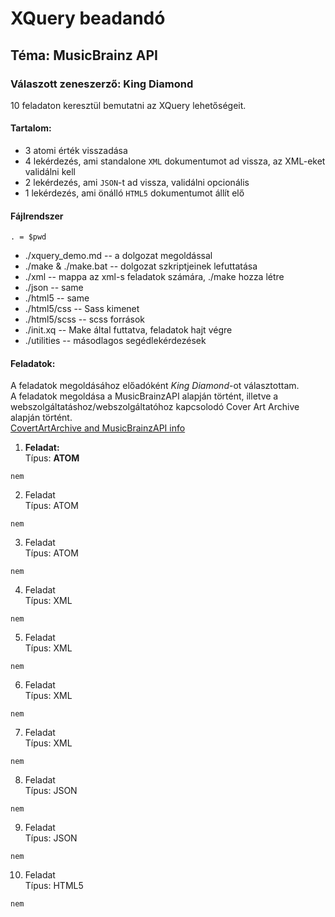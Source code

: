 # XQuery beadandó
## Téma: **MusicBrainz API**
### Válaszott zeneszerző:  **King Diamond**

10 feladaton keresztül bemutatni az XQuery lehetőségeit.  
#### Tartalom:   
* 3 atomi érték visszadása
* 4 lekérdezés, ami standalone `XML` dokumentumot ad vissza, az XML-eket validálni kell
* 2 lekérdezés, ami `JSON`-t ad vissza, validálni opcionális
* 1 lekérdezés, ami önálló `HTML5` dokumentumot állít elő

#### Fájlrendszer  
`. = $pwd`   
* ./xquery_demo.md -- a dolgozat megoldással
* ./make & ./make.bat -- dolgozat szkriptjeinek lefuttatása
* ./xml -- mappa az xml-s feladatok számára, ./make hozza létre
* ./json -- same
* ./html5 -- same
* ./html5/css -- Sass kimenet
* ./html5/scss -- scss források
* ./init.xq -- Make által futtatva, feladatok hajt végre
* ./utilities -- másodlagos segédlekérdezések


#### Feladatok:

A feladatok megoldásához előadóként _King Diamond_-ot választottam.  
A feladatok megoldása a MusicBrainzAPI alapján történt, illetve a webszolgáltatáshoz/webszolgáltatóhoz kapcsolodó Cover Art Archive alapján történt.  
[CovertArtArchive and MusicBrainzAPI info](https://musicbrainz.org/doc/Cover_Art)

1. **Feladat:**  </br>
Típus: **ATOM**
```xquery
nem
```

2. Feladat </br>
Típus: ATOM
```xquery
nem
```

3. Feladat </br>
Típus: ATOM
```xquery
nem
```

4. Feladat </br>
Típus: XML
```xquery
nem
```

5. Feladat </br>
Típus: XML
```xquery
nem
```

6. Feladat </br>
Típus: XML
```xquery
nem
```

7. Feladat </br>
Típus: XML
```xquery
nem
```

8. Feladat </br>
Típus: JSON
```xquery
nem
```

9. Feladat </br>
Típus: JSON
```xquery
nem
```

10. Feladat </br>
Típus: HTML5
```xquery
nem
```